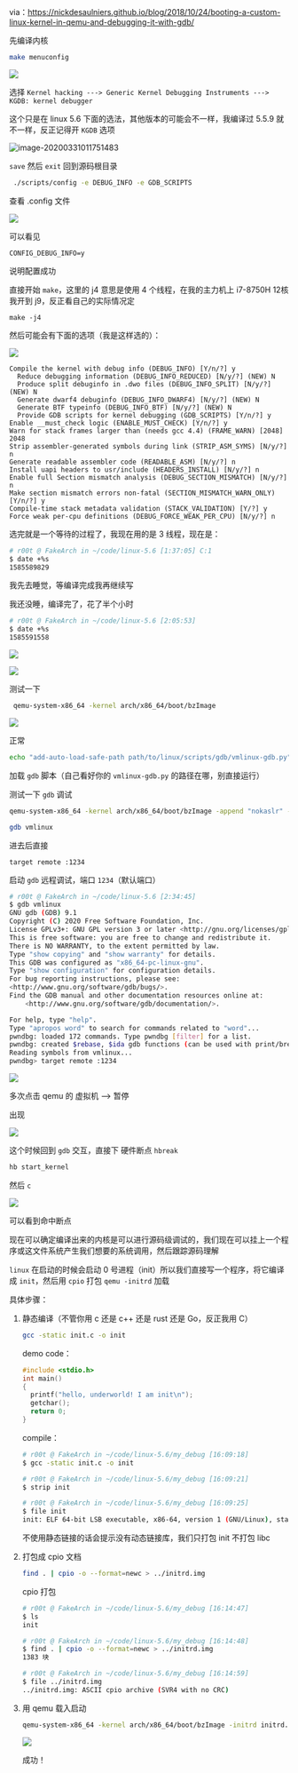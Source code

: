 via：https://nickdesaulniers.github.io/blog/2018/10/24/booting-a-custom-linux-kernel-in-qemu-and-debugging-it-with-gdb/

先编译内核

```bash
make menuconfig
```

![](menuconfig.png)

选择 `Kernel hacking ---> Generic Kernel Debugging Instruments ---> KGDB: kernel debugger ` 

这个只是在 linux 5.6 下面的选法，其他版本的可能会不一样，我编译过 5.5.9 就不一样，反正记得开 `KGDB` 选项

![image-20200331011751483](image-20200331011751483.png)

`save` 然后 `exit` 回到源码根目录

```bash
 ./scripts/config -e DEBUG_INFO -e GDB_SCRIPTS
```

查看 .config 文件

![](image-20200331012533954.png)

可以看见

```
CONFIG_DEBUG_INFO=y
```

说明配置成功

直接开始 `make`，这里的 j4 意思是使用 4 个线程，在我的主力机上 i7-8750H 12核 我开到 j9，反正看自己的实际情况定

```
make -j4 
```

然后可能会有下面的选项（我是这样选的）：

![](image-20200331013538023.png)

```
Compile the kernel with debug info (DEBUG_INFO) [Y/n/?] y
  Reduce debugging information (DEBUG_INFO_REDUCED) [N/y/?] (NEW) N
  Produce split debuginfo in .dwo files (DEBUG_INFO_SPLIT) [N/y/?] (NEW) N
  Generate dwarf4 debuginfo (DEBUG_INFO_DWARF4) [N/y/?] (NEW) N
  Generate BTF typeinfo (DEBUG_INFO_BTF) [N/y/?] (NEW) N
  Provide GDB scripts for kernel debugging (GDB_SCRIPTS) [Y/n/?] y
Enable __must_check logic (ENABLE_MUST_CHECK) [Y/n/?] y
Warn for stack frames larger than (needs gcc 4.4) (FRAME_WARN) [2048] 2048
Strip assembler-generated symbols during link (STRIP_ASM_SYMS) [N/y/?] n
Generate readable assembler code (READABLE_ASM) [N/y/?] n
Install uapi headers to usr/include (HEADERS_INSTALL) [N/y/?] n
Enable full Section mismatch analysis (DEBUG_SECTION_MISMATCH) [N/y/?] n
Make section mismatch errors non-fatal (SECTION_MISMATCH_WARN_ONLY) [Y/n/?] y
Compile-time stack metadata validation (STACK_VALIDATION) [Y/?] y
Force weak per-cpu definitions (DEBUG_FORCE_WEAK_PER_CPU) [N/y/?] n
```

选完就是一个等待的过程了，我现在用的是 3 线程，现在是：

```bash
# r00t @ FakeArch in ~/code/linux-5.6 [1:37:05] C:1
$ date +%s
1585589829
```

我先去睡觉，等编译完成我再继续写

我还没睡，编译完了，花了半个小时

```bash
# r00t @ FakeArch in ~/code/linux-5.6 [2:05:53] 
$ date +%s
1585591558
```

![](image-20200331020547873.png)

![](image-20200331020733154.png)

测试一下

```bash
 qemu-system-x86_64 -kernel arch/x86_64/boot/bzImage
```

![](image-20200331022127781.png)

正常

```bash
echo "add-auto-load-safe-path path/to/linux/scripts/gdb/vmlinux-gdb.py" >> ~/.gdbinit
```

加载 `gdb` 脚本（自己看好你的 `vmlinux-gdb.py` 的路径在哪，别直接运行）

测试一下 `gdb` 调试

```bash
qemu-system-x86_64 -kernel arch/x86_64/boot/bzImage -append "nokaslr" -S -s
```

```bash
gdb vmlinux
```

进去后直接 

```
target remote :1234
```

启动 `gdb` 远程调试，端口 `1234`（默认端口）

```bash
# r00t @ FakeArch in ~/code/linux-5.6 [2:34:45] 
$ gdb vmlinux
GNU gdb (GDB) 9.1
Copyright (C) 2020 Free Software Foundation, Inc.
License GPLv3+: GNU GPL version 3 or later <http://gnu.org/licenses/gpl.html>
This is free software: you are free to change and redistribute it.
There is NO WARRANTY, to the extent permitted by law.
Type "show copying" and "show warranty" for details.
This GDB was configured as "x86_64-pc-linux-gnu".
Type "show configuration" for configuration details.
For bug reporting instructions, please see:
<http://www.gnu.org/software/gdb/bugs/>.
Find the GDB manual and other documentation resources online at:
    <http://www.gnu.org/software/gdb/documentation/>.

For help, type "help".
Type "apropos word" to search for commands related to "word"...
pwndbg: loaded 172 commands. Type pwndbg [filter] for a list.
pwndbg: created $rebase, $ida gdb functions (can be used with print/break)
Reading symbols from vmlinux...
pwndbg> target remote :1234
```

![](image-20200331023643789.png)

多次点击 qemu 的 虚拟机 --> 暂停

出现

![](image-20200331024126658.png)

这个时候回到 `gdb` 交互，直接下 硬件断点 `hbreak`

```bash
hb start_kernel
```

然后 `c`

![](image-20200331024532944.png)

可以看到命中断点

现在可以确定编译出来的内核是可以进行源码级调试的，我们现在可以挂上一个程序或这文件系统产生我们想要的系统调用，然后跟踪源码理解

`linux` 在启动的时候会启动 0 号进程（init）所以我们直接写一个程序，将它编译成 `init`，然后用 `cpio` 打包 `qemu -initrd` 加载

具体步骤：

1. 静态编译（不管你用 c 还是 c++ 还是 rust 还是 Go，反正我用 C）

   ```bash
   gcc -static init.c -o init
   ```

   demo code：

   ```c
   #include <stdio.h>
   int main()
   {
     printf("hello, underworld! I am init\n");
     getchar();
     return 0;
   }
   ```

   compile：

   ```bash
   # r00t @ FakeArch in ~/code/linux-5.6/my_debug [16:09:18] 
   $ gcc -static init.c -o init
   
   # r00t @ FakeArch in ~/code/linux-5.6/my_debug [16:09:21] 
   $ strip init 
   
   # r00t @ FakeArch in ~/code/linux-5.6/my_debug [16:09:25] 
   $ file init
   init: ELF 64-bit LSB executable, x86-64, version 1 (GNU/Linux), statically linked, BuildID[sha1]=d61e569cc0f20dad092e1306acae8d2db08131f0, for GNU/Linux 3.2.0, stripped
   ```

   不使用静态链接的话会提示没有动态链接库，我们只打包 init 不打包 libc

2. 打包成 cpio 文档

   ```bash
   find . | cpio -o --format=newc > ../initrd.img
   ```

   cpio 打包

   ```bash
   # r00t @ FakeArch in ~/code/linux-5.6/my_debug [16:14:47] 
   $ ls
   init
   
   # r00t @ FakeArch in ~/code/linux-5.6/my_debug [16:14:48] 
   $ find . | cpio -o --format=newc > ../initrd.img
   1383 块
   
   # r00t @ FakeArch in ~/code/linux-5.6/my_debug [16:14:59] 
   $ file ../initrd.img 
   ../initrd.img: ASCII cpio archive (SVR4 with no CRC)
   ```

   

3. 用 qemu 载入启动

   ```bash
   qemu-system-x86_64 -kernel arch/x86_64/boot/bzImage -initrd initrd.img  -append "nokaslr" -S -s
   ```

   ![](image-20200331162704135.png)

   成功！
